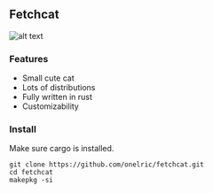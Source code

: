 ## Fetchcat

![alt text](https://github.com/onelric/fetchcat/blob/main/img/screenshot.png?raw=true)

### Features
* Small cute cat
* Lots of distributions
* Fully written in rust
* Customizability

### Install
Make sure cargo is installed.
```
git clone https://github.com/onelric/fetchcat.git
cd fetchcat
makepkg -si
```

